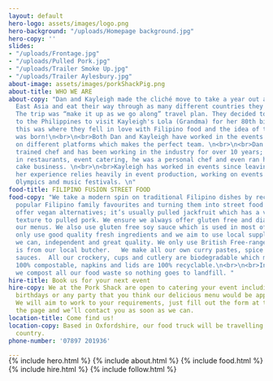 ```yaml
---
layout: default
hero-logo: assets/images/logo.png
hero-background: "/uploads/Homepage background.jpg"
hero-copy: ''
slides:
- "/uploads/Frontage.jpg"
- "/uploads/Pulled Pork.jpg"
- "/uploads/Trailer Smoke Up.jpg"
- "/uploads/Trailer Aylesbury.jpg"
about-image: assets/images/porkShackPig.png
about-title: WHO WE ARE
about-copy: "Dan and Kayleigh made the cliché move to take a year out and travel South
  East Asia and eat their way through as many different countries they could afford.
  The trip was “make it up as we go along” travel plan. They decided to take a detour
  to the Philippines to visit Kayleigh's Lola (Grandma) for her 80th birthday party,
  this was where they fell in love with Filipino food and the idea of the Pork Shack
  was born!\n<br>\n<br>Both Dan and Kayleigh have worked in the events sector but
  on different platforms which makes the perfect team. \n<br>\n<br>Dan is a fully
  trained chef and has been working in the industry for over 10 years; he has worked
  in restaurants, event catering, he was a personal chef and even ran his own novelty
  cake business. \n<br>\n<br>Kayleigh has worked in events since leaving University,
  her experience relies heavily in event production, working on events like the London
  Olympics and music festivals. \n"
food-title: FILIPINO FUSION STREET FOOD
food-copy: "We take a modern spin on traditional Filipino dishes by reconstructing
  popular Filipino family favourites and turning them into street food feasts.  We
  offer vegan alternatives; it’s usually pulled jackfruit which has a very similar
  texture to pulled pork. We ensure we always offer gluten free and diary free on
  our menus. We also use gluten free soy sauce which is used in most of our dishes.\n<br>\n<br>We
  only use good quality fresh ingredients and we aim to use local suppliers where
  we can, independent and great quality. We only use British Free-range pork, which
  is from our local butcher.   We make all our own curry pastes, spice blends and
  sauces.  All our crockery, cups and cutlery are biodegradable which means they are
  100% compostable, napkins and lids are 100% recyclable.\n<br>\n<br>In our prep kitchen
  we compost all our food waste so nothing goes to landfill. "
hire-title: Book us for your next event
hire-copy: We at the Pork Shack are open to catering your event including weddings,
  birthdays or any party that you think our delicious menu would be appropriate for.
  We will aim to work to your requirements, just fill out the form at the bottom of
  the page and we’ll contact you as soon as we can.
location-title: Come find us!
location-copy: Based in Oxfordshire, our food truck will be travelling around the
  country.
phone-number: '07897 201936'

---
```

<div style="margin-top:-20px;"></div>
   <!-- Hero Copy-->
{% include hero.html %}
<!-- About Us-->
{% include about.html %}
<!-- Food Section -->
{% include food.html %}
<!-- Hire Section -->
{% include hire.html %}
<!-- Instagram Section -->
{% include follow.html %}